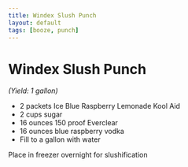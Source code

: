 ```yaml
---
title: Windex Slush Punch
layout: default
tags: [booze, punch]
---
```

# Windex Slush Punch 
*(Yield: 1 gallon)*

* 2 packets Ice Blue Raspberry Lemonade Kool Aid
* 2 cups sugar
* 16 ounces 150 proof Everclear
* 16 ounces blue raspberry vodka
* Fill to a gallon with water

Place in freezer overnight for slushification
